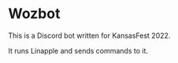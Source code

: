 # Wozbot

This is a Discord bot written for KansasFest 2022.

It runs Linapple and sends commands to it.


